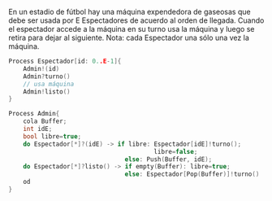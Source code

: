 En un estadio de fútbol hay una máquina expendedora de gaseosas que debe ser usada por E Espectadores de acuerdo al orden de llegada. Cuando el espectador accede a la máquina en su turno usa la máquina y luego se retira para dejar al siguiente.
    Nota: cada Espectador una sólo una vez la máquina.

````C
Process Espectador[id: 0..E-1]{
    Admin!(id)
    Admin?turno()
    // usa máquina
    Admin!listo()
}

Process Admin{
    cola Buffer;
    int idE;
    bool libre=true;
    do Espectador[*]?(idE) -> if libre: Espectador[idE]!turno();
                                        libre=false;
                                else: Push(Buffer, idE);
    do Espectador[*]?listo() -> if empty(Buffer): libre=true;
                                else: Espectador[Pop(Buffer)]!turno()
    od
}
````